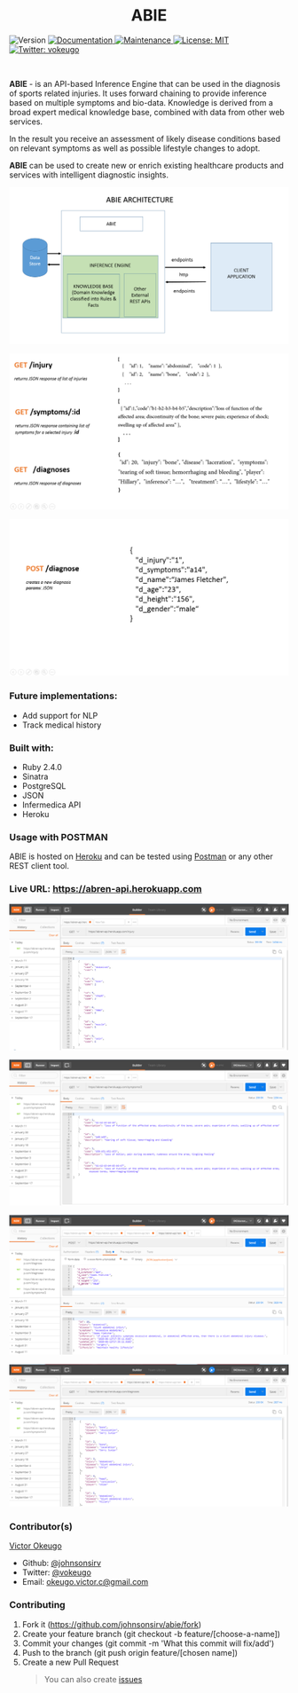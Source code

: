 <h1 align="center">ABIE</h1>
<p>
  <img alt="Version" src="https://img.shields.io/badge/version-1.0.0-blue.svg?cacheSeconds=2592000" />
  <a href="https://github.com/johnsonsirv/abie#readme" target="_blank">
    <img alt="Documentation" src="https://img.shields.io/badge/documentation-yes-brightgreen.svg" />
  </a>
  <a href="https://github.com/johnsonsirv/abie/graphs/commit-activity" target="_blank">
    <img alt="Maintenance" src="https://img.shields.io/badge/Maintained%3F-yes-green.svg" />
  </a>
  <a href="https://github.com/johnsonsirv/abie/blob/master/LICENSE" target="_blank">
    <img alt="License: MIT" src="https://img.shields.io/github/license/johnsonsirv/abie" />
  </a>
  <a href="https://twitter.com/vokeugo" target="_blank">
    <img alt="Twitter: vokeugo" src="https://img.shields.io/twitter/follow/vokeugo.svg?style=social" />
  </a>
</p>

<br>

<p>
  <b>ABIE</b> - is an API-based Inference Engine that can be used in the diagnosis of sports related injuries. It uses forward chaining to provide inference based on multiple symptoms and bio-data. Knowledge is derived from a broad expert medical knowledge base, combined with data from other web services.
  
  In the result you receive an assessment of likely disease conditions based on relevant symptoms as well as possible lifestyle changes to adopt.

<b>ABIE</b> can be used to create new or enrich existing healthcare products and services with intelligent diagnostic insights.

</p>

![](https://github.com/johnsonsirv/abie/blob/master/docs/abie-architecture.PNG)

![](https://github.com/johnsonsirv/abie/blob/master/docs/abie-endpoints.PNG)

![](https://github.com/johnsonsirv/abie/blob/master/docs/abie-endpoints-2.PNG)

### Future implementations:

- Add support for NLP
- Track medical history

### Built with:

- Ruby 2.4.0
- Sinatra
- PostgreSQL
- JSON
- Infermedica API
- Heroku

### Usage with POSTMAN

ABIE is hosted on [Heroku](https://heroku.com) and can be tested using [Postman](https://chrome.google.com/webstore/detail/postman/fhbjgbiflinjbdggehcddcbncdddomop?hl=en) or any other REST client tool.

### Live URL: https://abren-api.herokuapp.com

![](https://github.com/johnsonsirv/abie/blob/master/docs/postman-injury.PNG)

![](https://github.com/johnsonsirv/abie/blob/master/docs/postman-symptoms.PNG)

![](https://github.com/johnsonsirv/abie/blob/master/docs/postman-post-diagnose.PNG)

![](https://github.com/johnsonsirv/abie/blob/master/docs/postman-diagnoses.PNG)

### Contributor(s)

[Victor Okeugo](https://angel.co/u/victorokeugo/)

- Github: [@johnsonsirv](https://github.com/johnsonsirv)
- Twitter: [@vokeugo](https://twitter.com/@vokeugo/)
- Email: [okeugo.victor.c@gmail.com]()

### Contributing

1. Fork it (https://github.com/johnsonsirv/abie/fork)
2. Create your feature branch (git checkout -b feature/[choose-a-name])
3. Commit your changes (git commit -m 'What this commit will fix/add')
4. Push to the branch (git push origin feature/[chosen name])
5. Create a new Pull Request
   > You can also create [issues](https://github.com/johnsonsirv/abie/issues)

